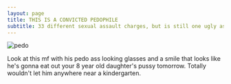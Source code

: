 ```yaml
---
layout: page
title: THIS IS A CONVICTED PEDOPHILE
subtitle: 33 different sexual assault charges, but is still one ugly ass motherfucker.
---
```

![pedo](https://raw.githubusercontent.com/XyrelMC/xyrelmc.github.io/main/assets/img/marcuz.png.jpg)

Look at this mf with his pedo ass looking glasses and a smile that looks like he's gonna eat out your 8 year old daughter's pussy tomorrow. Totally wouldn't let him anywhere near a kindergarten.
